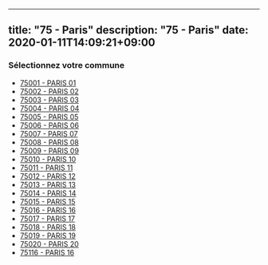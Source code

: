 
---
title: "75 - Paris"
description: "75 - Paris"
date: 2020-01-11T14:09:21+09:00
---

### Sélectionnez votre commune

- [75001 	- PARIS 01](/commune/75001_paris-01)
- [75002 	- PARIS 02](/commune/75002_paris-02)
- [75003 	- PARIS 03](/commune/75003_paris-03)
- [75004 	- PARIS 04](/commune/75004_paris-04)
- [75005 	- PARIS 05](/commune/75005_paris-05)
- [75006 	- PARIS 06](/commune/75006_paris-06)
- [75007 	- PARIS 07](/commune/75007_paris-07)
- [75008 	- PARIS 08](/commune/75008_paris-08)
- [75009 	- PARIS 09](/commune/75009_paris-09)
- [75010 	- PARIS 10](/commune/75010_paris-10)
- [75011 	- PARIS 11](/commune/75011_paris-11)
- [75012 	- PARIS 12](/commune/75012_paris-12)
- [75013 	- PARIS 13](/commune/75013_paris-13)
- [75014 	- PARIS 14](/commune/75014_paris-14)
- [75015 	- PARIS 15](/commune/75015_paris-15)
- [75016 	- PARIS 16](/commune/75016_paris-16)
- [75017 	- PARIS 17](/commune/75017_paris-17)
- [75018 	- PARIS 18](/commune/75018_paris-18)
- [75019 	- PARIS 19](/commune/75019_paris-19)
- [75020 	- PARIS 20](/commune/75020_paris-20)
- [75116 	- PARIS 16](/commune/75116_paris-16)

